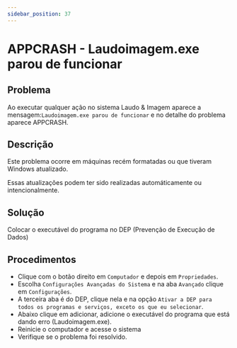```yaml
---
sidebar_position: 37
---
```


# APPCRASH - Laudoimagem.exe parou de funcionar

## Problema

Ao executar qualquer ação no sistema Laudo & Imagem aparece a
mensagem:`Laudoimagem.exe parou de funcionar` e no detalhe do
problema aparece APPCRASH.

## Descrição

Este problema ocorre em máquinas recém formatadas ou que tiveram
Windows atualizado.

Essas atualizações podem ter sido realizadas automáticamente ou
intencionalmente.

## Solução

Colocar o executável do programa no DEP (Prevenção de Execução de
Dados)

## Procedimentos

-   Clique com o botão direito em `Computador` e depois em
`Propriedades`.
-   Escolha `Configurações Avançadas do Sistema` e na aba `Avançado`
clique em `Configurações`.
-   A terceira aba é do DEP, clique nela e na opção `Ativar a DEP para
todos os programas e serviços, exceto os que eu selecionar`.
-   Abaixo clique em adicionar, adicione o executável do programa que
está dando erro (Laudoimagem.exe).
-   Reinicie o computador e acesse o sistema
-   Verifique se o problema foi resolvido.